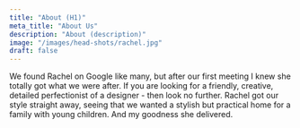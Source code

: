 ```yaml
---
title: "About (H1)"
meta_title: "About Us"
description: "About (description)"
image: "/images/head-shots/rachel.jpg"
draft: false
---
```

<Testimonial>
We found Rachel on Google like many, but after our first meeting I knew she totally got what we were after. If you are looking for a friendly, creative, detailed perfectionist of a designer - then look no further. Rachel got our style straight away, seeing that we wanted a stylish but practical home for a family with young children. And my goodness she delivered.
</Testimonial>


